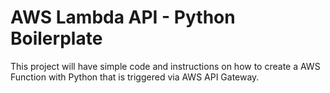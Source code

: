 # AWS Lambda API - Python Boilerplate


This project will have simple code and instructions on how to create a AWS Function with Python that is triggered via AWS API Gateway.